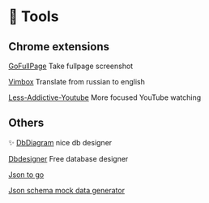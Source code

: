 # 🔭 Tools

## Chrome extensions
[GoFullPage](https://gofullpage.com/) Take fullpage screenshot

[Vimbox](https://chrome.google.com/webstore/detail/vimbox-переводчик-от-skye/heeikiohkfkolhmdodhcjdklofmhmmhn) Translate from russian to english

[Less-Addictive-Youtube](https://chrome.google.com/webstore/detail/less-addictive-youtube/olhmbgdbpfpkpejldoihajphhilpdnle) More focused YouTube watching

## Others
✨ [DbDiagram](https://dbdiagram.io/) nice db designer  

[Dbdesigner](https://app.dbdesigner.net/designer) Free database designer  

[Json to go](https://mholt.github.io/json-to-go/)  

[Json schema mock data generator](https://www.liquid-technologies.com/online-schema-to-json-converter)  
